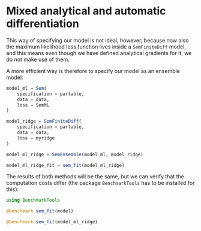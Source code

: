 # Mixed analytical and automatic differentiation

This way of specifying our model is not ideal, however, because now also the maximum likelihood loss function lives inside a `SemFiniteDiff` model, and this means even though we have defined analytical gradients for it, we do not make use of them.

A more efficient way is therefore to specify our model as an ensemble model: 

```julia
model_ml = Sem(
    specification = partable,
    data = data,
    loss = SemML
)

model_ridge = SemFiniteDiff(
    specification = partable,
    data = data,
    loss = myridge
)

model_ml_ridge = SemEnsemble(model_ml, model_ridge)

model_ml_ridge_fit = sem_fit(model_ml_ridge)
```

The results of both methods will be the same, but we can verify that the computation costs differ (the package `BenchmarkTools` has to be installed for this):

```julia
using BenchmarkTools

@benchmark sem_fit(model)

@benchmark sem_fit(model_ml_ridge)
```